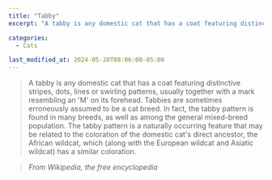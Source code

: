 ```yaml
---
title: "Tabby"
excerpt: "A tabby is any domestic cat that has a coat featuring distinctive stripes, dots, lines or swirling patterns, usually with a mark resembling an 'M' on its forehead."

categories:
  - Cats

last_modified_at: 2024-05-20T08:06:00-05:00
---
```


> A tabby is any domestic cat that has a coat featuring distinctive stripes, dots, lines or swirling patterns, usually together with a mark resembling an 'M' on its forehead. Tabbies are sometimes erroneously assumed to be a cat breed. In fact, the tabby pattern is found in many breeds, as well as among the general mixed-breed population. The tabby pattern is a naturally occurring feature that may be related to the coloration of the domestic cat's direct ancestor, the African wildcat, which (along with the European wildcat and Asiatic wildcat) has a similar coloration.

> <cite>From Wikipedia, the free encyclopedia</cite>
